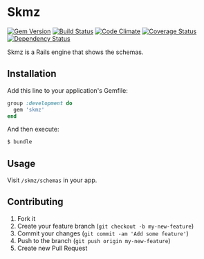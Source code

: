 # Skmz

[![Gem Version](https://badge.fury.io/rb/skmz.png)](http://badge.fury.io/rb/skmz)
[![Build Status](https://travis-ci.org/ryog/skmz.png?branch=master)](https://travis-ci.org/ryog/skmz)
[![Code Climate](https://codeclimate.com/github/ryog/skmz.png)](https://codeclimate.com/github/ryog/skmz)
[![Coverage Status](https://coveralls.io/repos/ryog/skmz/badge.png?branch=master)](https://coveralls.io/r/ryog/skmz?branch=master)
[![Dependency Status](https://gemnasium.com/ryog/skmz.png)](https://gemnasium.com/ryog/skmz)

Skmz is a Rails engine that shows the schemas.

## Installation

Add this line to your application's Gemfile:

```ruby
group :development do
  gem 'skmz'
end
```

And then execute:

```bash
$ bundle
```

## Usage

Visit `/skmz/schemas` in your app.

## Contributing

1. Fork it
2. Create your feature branch (`git checkout -b my-new-feature`)
3. Commit your changes (`git commit -am 'Add some feature'`)
4. Push to the branch (`git push origin my-new-feature`)
5. Create new Pull Request
